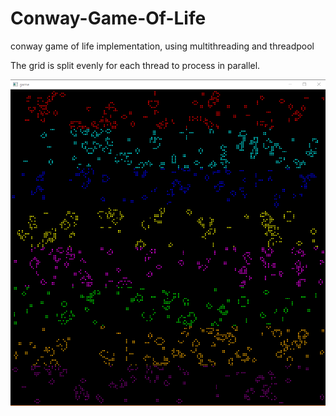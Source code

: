# Conway-Game-Of-Life
conway game of life implementation, using multithreading and threadpool  
  
The grid is split evenly for each thread to process in parallel.  

<img src="GameOfLife/images/conway.png">
